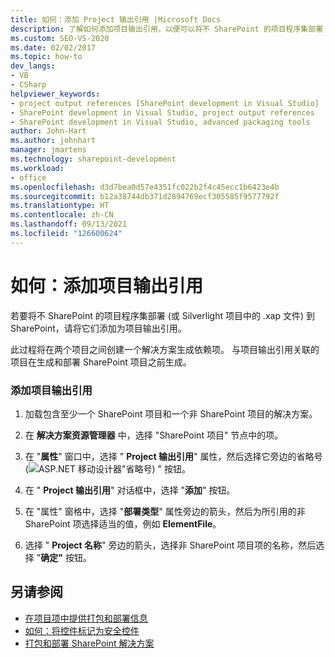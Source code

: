 ```yaml
---
title: 如何：添加 Project 输出引用 |Microsoft Docs
description: 了解如何添加项目输出引用，以便可以将不 SharePoint 的项目程序集部署 (或 Silverlight 项目中的 .xap 文件) 到 SharePoint。
ms.custom: SEO-VS-2020
ms.date: 02/02/2017
ms.topic: how-to
dev_langs:
- VB
- CSharp
helpviewer_keywords:
- project output references [SharePoint development in Visual Studio]
- SharePoint development in Visual Studio, project output references
- SharePoint development in Visual Studio, advanced packaging tools
author: John-Hart
ms.author: johnhart
manager: jmartens
ms.technology: sharepoint-development
ms.workload:
- office
ms.openlocfilehash: d3d7bea0d57e4351fc022b2f4c45ecc1b6423e4b
ms.sourcegitcommit: b12a38744db371d2894769ecf305585f9577792f
ms.translationtype: HT
ms.contentlocale: zh-CN
ms.lasthandoff: 09/13/2021
ms.locfileid: "126600624"
---
```

# <a name="how-to-add-a-project-output-reference"></a>如何：添加项目输出引用
  若要将不 SharePoint 的项目程序集部署 (或 Silverlight 项目中的 .xap 文件) 到 SharePoint，请将它们添加为项目输出引用。

 此过程将在两个项目之间创建一个解决方案生成依赖项。 与项目输出引用关联的项目在生成和部署 SharePoint 项目之前生成。

### <a name="to-add-a-project-output-reference"></a>添加项目输出引用

1. 加载包含至少一个 SharePoint 项目和一个非 SharePoint 项目的解决方案。

2. 在 **解决方案资源管理器** 中，选择 "SharePoint 项目" 节点中的项。

3. 在 "**属性**" 窗口中，选择 " **Project 输出引用**" 属性，然后选择它旁边的省略号 (![ASP.NET 移动设计器](../sharepoint/media/mwellipsis.gif "ASP.NET 移动设计器中的省略号")"省略号) " 按钮。

4. 在 " **Project 输出引用**" 对话框中，选择 "**添加**" 按钮。

5. 在 "属性" 窗格中，选择 "**部署类型**" 属性旁边的箭头，然后为所引用的非 SharePoint 项选择适当的值，例如 **ElementFile**。

6. 选择 " **Project 名称**" 旁边的箭头，选择非 SharePoint 项目项的名称，然后选择 "**确定"** 按钮。

## <a name="see-also"></a>另请参阅
- [在项目项中提供打包和部署信息](../sharepoint/providing-packaging-and-deployment-information-in-project-items.md)
- [如何：将控件标记为安全控件](../sharepoint/how-to-mark-controls-as-safe-controls.md)
- [打包和部署 SharePoint 解决方案](../sharepoint/packaging-and-deploying-sharepoint-solutions.md)
